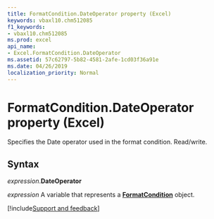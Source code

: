 ```yaml
---
title: FormatCondition.DateOperator property (Excel)
keywords: vbaxl10.chm512085
f1_keywords:
- vbaxl10.chm512085
ms.prod: excel
api_name:
- Excel.FormatCondition.DateOperator
ms.assetid: 57c62797-5b82-4581-2afe-1cd03f36a91e
ms.date: 04/26/2019
localization_priority: Normal
---
```



# FormatCondition.DateOperator property (Excel)

Specifies the Date operator used in the format condition. Read/write.


## Syntax

_expression_.**DateOperator**

_expression_ A variable that represents a **[FormatCondition](Excel.FormatCondition.md)** object.



[!include[Support and feedback](~/includes/feedback-boilerplate.md)]
